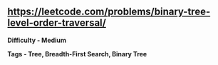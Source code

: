 ## https://leetcode.com/problems/binary-tree-level-order-traversal/

**Difficulty - Medium**

**Tags - Tree, Breadth-First Search, Binary Tree**
